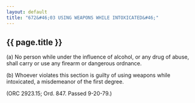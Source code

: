 ```yaml
---
layout: default 
title: "672&#46;03 USING WEAPONS WHILE INTOXICATED&#46;"
---
```


{{ page.title }}
----------------

​(a) No person while under the influence of alcohol, or any drug of
abuse, shall carry or use any firearm or dangerous ordnance.

​(b) Whoever violates this section is guilty of using weapons while
intoxicated, a misdemeanor of the first degree.

(ORC 2923.15; Ord. 847. Passed 9-20-79.)
